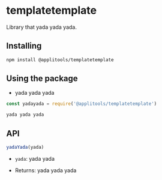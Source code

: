 # templatetemplate

Library that yada yada yada.

## Installing

```sh
npm install @applitools/templatetemplate
```

## Using the package

* yada yada yada

```js
const yadayada = require('@applitools/templatetemplate')

yada yada yada
```

## API

```js
yadaYada(yada)
```

* `yada`: yada yada

* Returns: yada yada yada
